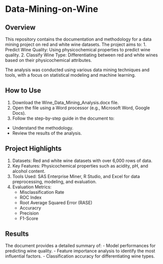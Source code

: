 # Data-Mining-on-Wine
## Overview
This repository contains the documentation and methodology for a data mining project on red and white wine datasets. The project aims to:
	1.	Predict Wine Quality: Using physicochemical properties to predict wine quality.
	2.	Classify Wine Type: Differentiating between red and white wines based on their physicochemical attributes.

The analysis was conducted using various data mining techniques and tools, with a focus on statistical modeling and machine learning.

## How to Use
1.	Download the Wine_Data_Mining_Analysis.docx file.
2.	Open the file using a Word processor (e.g., Microsoft Word, Google Docs).
3.	Follow the step-by-step guide in the document to:
   - Understand the methodology.
   - Review the results of the analysis.

## Project Highlights
1. Datasets: Red and white wine datasets with over 6,000 rows of data.
2. Key Features: Physicochemical properties such as acidity, pH, and alcohol content.
3. Tools Used: SAS Enterprise Miner, R Studio, and Excel for data preprocessing, modeling, and evaluation.
4. Evaluation Metrics:
	-	Misclassification Rate
	-	ROC Index
	-	Root Average Squared Error (RASE)
  	- 	Accuracry
  	- 	Precision
  	- 	F1-Score

## Results
The document provides a detailed summary of:
	-	Model performances for predicting wine quality.
	-	Feature importance analysis to identify the most influential factors.
	-	Classification accuracy for differentiating wine types.
